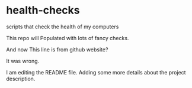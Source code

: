 # health-checks
scripts that check the health of my computers

This repo will Populated with lots of fancy checks.


And now This line is from github website?

It was wrong.

I am editing the README file. Adding some more details about the project description.
